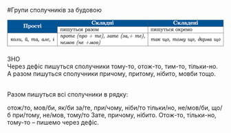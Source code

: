 #Групи сполучникiв за будовою

<div class="center">
<img src="../pics/11/5.png" width="700px" class="center"/>
</div>
<br>


<div class="add-wrap">
<span class="add">ЗНО</span>
<div class="add-text">
Через дефiс пишуться сполучники <span class="p1">тому-то, отож-то, тим-то, тiльки-но</span>.<br>
А разом пишуться сполучники <span class="p1">причому, притому, нiбито, мовби</span> тощо.
</div>
<br>

<quiz> 
    <question>
       <p>Разом пишуться всі сполучники в рядку:</p>
           <answer> отож/то, мов/би, як/би</answer>
           <answer correct> за/те, при/чому, ніби/то</answer>
           <answer> тільки/но, не/мов/би, що/б</answer>
           <answer> при/тому, не/мов, тому/то</answer>
      <explanation>
Зате, причому, нібито.
Отож-то, тільки-но, тому-то – пишемо через дефіс.</explanation>
    </question>
</quiz> 
